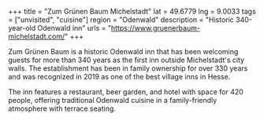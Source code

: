 +++
title = "Zum Grünen Baum Michelstadt"
lat = 49.6779
lng = 9.0033
tags = ["unvisited", "cuisine"]
region = "Odenwald"
description = "Historic 340-year-old Odenwald inn"
urls = "https://www.gruenerbaum-michelstadt.com/"
+++

Zum Grünen Baum is a historic Odenwald inn that has been welcoming guests for more than 340 years as the first inn outside Michelstadt's city walls. The establishment has been in family ownership for over 330 years and was recognized in 2019 as one of the best village inns in Hesse.

The inn features a restaurant, beer garden, and hotel with space for 420 people, offering traditional Odenwald cuisine in a family-friendly atmosphere with terrace seating.